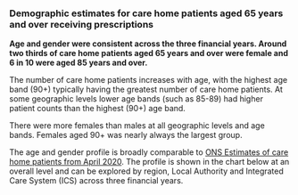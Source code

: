 ### Demographic estimates for care home patients aged 65 years and over receiving prescriptions

__Age and gender were consistent across the three financial years. Around two thirds of care home patients aged 65 years and over were female and 6 in 10 were aged 85 years and over.__

The number of care home patients increases with age, with the highest age band (90+) typically having the greatest number of care home patients. At some geographic levels lower age bands (such as 85-89) had higher patient counts than the highest (90+) age band.   

There were more females than males at all geographic levels and age bands. Females aged 90+ was nearly always the largest group.

The age and gender profile is broadly comparable to [ONS Estimates of care home patients from April 2020](https://www.ons.gov.uk/peoplepopulationandcommunity/birthsdeathsandmarriages/deaths/adhocs/12215carehomeandnoncarehomepopulationsusedinthedeathsinvolvingcovid19inthecaresectorarticleenglandandwales). The profile is shown in the chart below at an overall level and can be explored by region, Local Authority and Integrated Care System (ICS) across three financial years.
